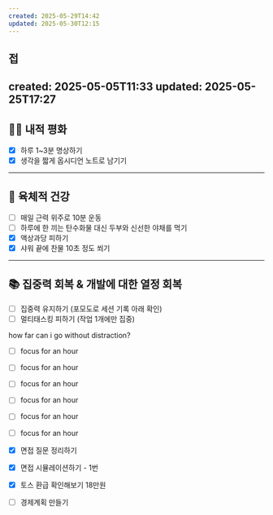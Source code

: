 ```yaml
---
created: 2025-05-29T14:42
updated: 2025-05-30T12:15
---
```

접
---
created: 2025-05-05T11:33
updated: 2025-05-25T17:27
---
## 🧘‍♂️ 내적 평화

- [x] 하루 1~3분 명상하기  
- [x] 생각을 짧게 옵시디언 노트로 남기기  

---

## 💪 육체적 건강

- [ ] 매일 근력 위주로 10분 운동  
- [ ] 하루에 한 끼는 탄수화물 대신 두부와 신선한 야채를 먹기  
- [x] 액상과당 피하기  
- [x] 샤워 끝에 찬물 10초 정도 쐬기  

---

## 📚 집중력 회복 & 개발에 대한 열정 회복

- [ ] 집중력 유지하기 (포모도로 세션 기록 아래 확인)  
- [ ] 멀티태스킹 피하기 (작업 1개에만 집중)  

how far can i go without distraction?


- [ ] focus for an hour
- [ ] focus for an hour
- [ ] focus for an hour
- [ ] focus for an hour
- [ ] focus for an hour
- [ ] focus for an hour


- [x] 면접 질문 정리하기
- [x] 면접 시뮬레이션하기 - 1번
- [x] 토스 환급 확인해보기 18만원
- [ ] 경제계획 만들기